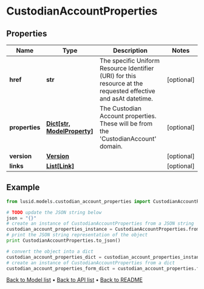 # CustodianAccountProperties


## Properties
Name | Type | Description | Notes
------------ | ------------- | ------------- | -------------
**href** | **str** | The specific Uniform Resource Identifier (URI) for this resource at the requested effective and asAt datetime. | [optional] 
**properties** | [**Dict[str, ModelProperty]**](ModelProperty.md) | The Custodian Account properties. These will be from the &#39;CustodianAccount&#39; domain. | [optional] 
**version** | [**Version**](Version.md) |  | [optional] 
**links** | [**List[Link]**](Link.md) |  | [optional] 

## Example

```python
from lusid.models.custodian_account_properties import CustodianAccountProperties

# TODO update the JSON string below
json = "{}"
# create an instance of CustodianAccountProperties from a JSON string
custodian_account_properties_instance = CustodianAccountProperties.from_json(json)
# print the JSON string representation of the object
print CustodianAccountProperties.to_json()

# convert the object into a dict
custodian_account_properties_dict = custodian_account_properties_instance.to_dict()
# create an instance of CustodianAccountProperties from a dict
custodian_account_properties_form_dict = custodian_account_properties.from_dict(custodian_account_properties_dict)
```
[Back to Model list](../README.md#documentation-for-models) &#8226; [Back to API list](../README.md#documentation-for-api-endpoints) &#8226; [Back to README](../README.md)


